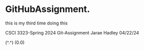 # GitHubAssignment.
this is my third time doing this

CSCI 3323-Spring 2024
Git-Assignment
Jarae Hadley
04/22/24

(^.^)
(0.0)

